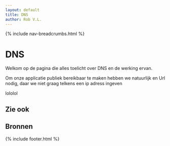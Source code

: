 ```yaml
---
layout: default
title: DNS
author: Rob V.L.
---
```


{% include nav-breadcrumbs.html %}


# DNS

Welkom op de pagina die alles toelicht over DNS en de werking ervan.


Om onze applicatie publiek bereikbaar te maken hebben we natuurlijk en Url nodig, daar we niet graag telkens een ip adress ingeven 

lololol

## Zie ook

## Bronnen 

{% include footer.html %}
